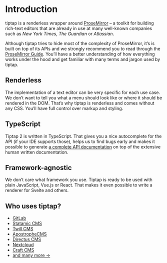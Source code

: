 # Introduction

tiptap is a <g-link to="/renderless">renderless</g-link> wrapper around [ProseMirror](https://ProseMirror.net) – a toolkit for building rich-text editors that are already in use at many well-known companies such as _New York Times_, _The Guardian_ or _Atlassian_.

Although tiptap tries to hide most of the complexity of ProseMirror, it’s is built on top of its APIs and we strongly recommend you to read through the [ProseMirror Guide](https://ProseMirror.net/docs/guide/). You’ll have a better understanding of how everything works under the hood and get familiar with many terms and jargon used by tiptap.

## Renderless

The implementation of a text editor can be very specific for each use case. We don’t want to tell you what a menu should look like or where it should be rendered in the DOM. That’s why tiptap is renderless and comes without any CSS. You’ll have full control over markup and styling.

## TypeScript

Tiptap 2 is written in TypeScript. That gives you a nice autocomplete for the API (if your IDE supports those), helps us to find bugs early and makes it possible to generate [a complete API documentation](#) on top of the extensive human written documentation.

## Framework-agnostic

We don’t care what framework you use. Tiptap is ready to be used with plain JavaScript, Vue.js or React. That makes it even possible to write a renderer for Svelte and others.

## Who uses tiptap?

- [GitLab](https://gitlab.com)
- [Statamic CMS](https://statamic.com)
- [Twill CMS](https://twill.io)
- [ApostropheCMS](https://apostrophecms.com)
- [Directus CMS](https://directus.io)
- [Nextcloud](https://apps.nextcloud.com/apps/text)
- [Craft CMS](https://craftcms.com/)
- [and many more →](https://github.com/ueberdosis/tiptap/network/dependents?package_id=UGFja2FnZS0xMzE5OTg0ODc%3D)
